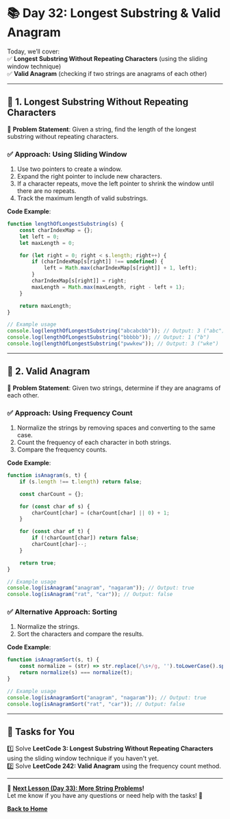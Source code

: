 # **📚 Day 32: Longest Substring & Valid Anagram**  

Today, we’ll cover:  
✅ **Longest Substring Without Repeating Characters** (using the sliding window technique)  
✅ **Valid Anagram** (checking if two strings are anagrams of each other)  

---

## **🔹 1. Longest Substring Without Repeating Characters**  

📌 **Problem Statement**: Given a string, find the length of the longest substring without repeating characters.

### **✅ Approach**: Using Sliding Window
1. Use two pointers to create a window.
2. Expand the right pointer to include new characters.
3. If a character repeats, move the left pointer to shrink the window until there are no repeats.
4. Track the maximum length of valid substrings.

**Code Example**:
```js
function lengthOfLongestSubstring(s) {
    const charIndexMap = {};
    let left = 0;
    let maxLength = 0;

    for (let right = 0; right < s.length; right++) {
        if (charIndexMap[s[right]] !== undefined) {
            left = Math.max(charIndexMap[s[right]] + 1, left);
        }
        charIndexMap[s[right]] = right;
        maxLength = Math.max(maxLength, right - left + 1);
    }

    return maxLength;
}

// Example usage
console.log(lengthOfLongestSubstring("abcabcbb")); // Output: 3 ("abc")
console.log(lengthOfLongestSubstring("bbbbb")); // Output: 1 ("b")
console.log(lengthOfLongestSubstring("pwwkew")); // Output: 3 ("wke")
```

---

## **🔹 2. Valid Anagram**  

📌 **Problem Statement**: Given two strings, determine if they are anagrams of each other.

### **✅ Approach**: Using Frequency Count
1. Normalize the strings by removing spaces and converting to the same case.
2. Count the frequency of each character in both strings.
3. Compare the frequency counts.

**Code Example**:
```js
function isAnagram(s, t) {
    if (s.length !== t.length) return false;

    const charCount = {};

    for (const char of s) {
        charCount[char] = (charCount[char] || 0) + 1;
    }

    for (const char of t) {
        if (!charCount[char]) return false;
        charCount[char]--;
    }

    return true;
}

// Example usage
console.log(isAnagram("anagram", "nagaram")); // Output: true
console.log(isAnagram("rat", "car")); // Output: false
```

### **✅ Alternative Approach**: Sorting
1. Normalize the strings.
2. Sort the characters and compare the results.

**Code Example**:
```js
function isAnagramSort(s, t) {
    const normalize = (str) => str.replace(/\s+/g, '').toLowerCase().split('').sort().join('');
    return normalize(s) === normalize(t);
}

// Example usage
console.log(isAnagramSort("anagram", "nagaram")); // Output: true
console.log(isAnagramSort("rat", "car")); // Output: false
```

---

## **📝 Tasks for You**  
1️⃣ Solve **LeetCode 3: Longest Substring Without Repeating Characters** using the sliding window technique if you haven't yet.  
2️⃣ Solve **LeetCode 242: Valid Anagram** using the frequency count method.  

---

🎯 **[Next Lesson (Day 33): More String Problems](../day_33/)!**  
Let me know if you have any questions or need help with the tasks! 🚀

[**Back to Home**](../../../)
